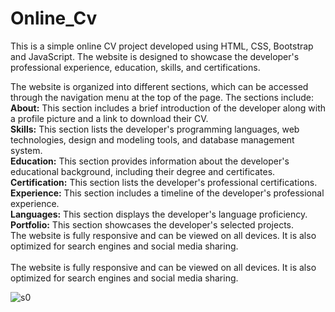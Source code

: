 # Online_Cv
This is a simple online CV project developed using HTML, CSS, Bootstrap and JavaScript. The website is designed to showcase the developer's professional experience, education, skills, and certifications.</br>

The website is organized into different sections, which can be accessed through the navigation menu at the top of the page. The sections include:</br>
<b>About:</b> This section includes a brief introduction of the developer along with a profile picture and a link to download their CV.</br>
<b>Skills:</b> This section lists the developer's programming languages, web technologies, design and modeling tools, and database management system.</br>
<b>Education:</b> This section provides information about the developer's educational background, including their degree and certificates.</br>
<b>Certification:</b> This section lists the developer's professional certifications.</br>
<b>Experience:</b> This section includes a timeline of the developer's professional experience.</br>
<b>Languages:</b> This section displays the developer's language proficiency.</br>
<b>Portfolio:</b> This section showcases the developer's selected projects.</br>
The website is fully responsive and can be viewed on all devices. It is also optimized for search engines and social media sharing.</br>
</br>
The website is fully responsive and can be viewed on all devices. It is also optimized for search engines and social media sharing.

![s0](https://user-images.githubusercontent.com/83820363/233219362-c44f4d2a-34a6-489c-897f-327d0dd3f8b1.png)
